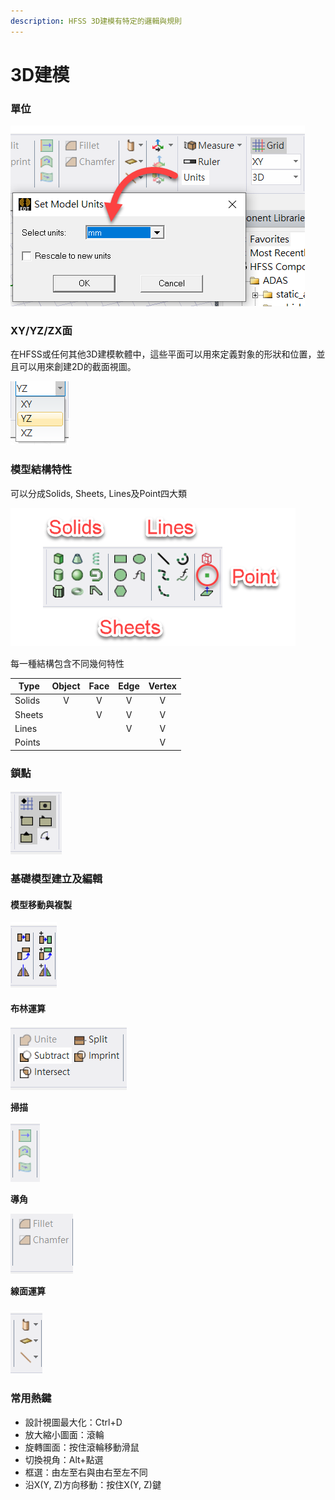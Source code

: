 ```yaml
---
description: HFSS 3D建模有特定的邏輯與規則
---
```


# 3D建模

### 單位

![](<../.gitbook/assets/image (2) (1) (2).png>)

### XY/YZ/ZX面

在HFSS或任何其他3D建模軟體中，這些平面可以用來定義對象的形狀和位置，並且可以用來創建2D的截面視圖。

![](<../.gitbook/assets/image (24).png>)

### 模型結構特性

可以分成Solids, Sheets, Lines及Point四大類

![](<../.gitbook/assets/image (1) (1) (1) (1) (1) (1).png>)

每一種結構包含不同幾何特性

| Type   | Object | Face | Edge | Vertex |
| ------ | :----: | :--: | :--: | :----: |
| Solids |    V   |   V  |   V  |    V   |
| Sheets |        |   V  |   V  |    V   |
| Lines  |        |      |   V  |    V   |
| Points |        |      |      |    V   |

### 鎖點

![](<../.gitbook/assets/image (5) (3).png>)

### 基礎模型建立及編輯

#### 模型移動與複製

![](<../.gitbook/assets/image (16).png>)

#### 布林運算

![](<../.gitbook/assets/image (22).png>)

**掃描**

![](<../.gitbook/assets/image (23).png>)

**導角**

![](<../.gitbook/assets/image (1) (1) (1).png>)

**線面運算**

### ![](<../.gitbook/assets/image (13).png>)

### 常用熱鍵

* 設計視圖最大化：Ctrl+D
* 放大縮小圖面：滾輪
* 旋轉圖面：按住滾輪移動滑鼠
* 切換視角：Alt+點選
* 框選：由左至右與由右至左不同
* 沿X(Y, Z)方向移動：按住X(Y, Z)鍵

